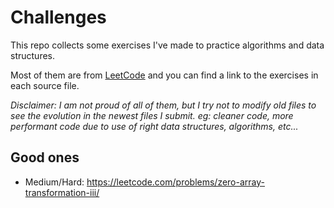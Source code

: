 # Challenges

This repo collects some exercises I've made to practice algorithms and data structures.

Most of them are from [LeetCode](https://leetcode.com) and you can find a link to the exercises in each source file.

*Disclaimer: I am not proud of all of them, but I try not to modify old files to see the evolution in the newest files I submit. eg: cleaner code, more performant code due to use of right data structures, algorithms, etc...*

## Good ones

- Medium/Hard: https://leetcode.com/problems/zero-array-transformation-iii/
